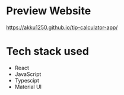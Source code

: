 # Preview Website

https://akku1250.github.io/tip-calculator-app/

# Tech stack used

- React
- JavaScript
- Typescipt
- Material UI

